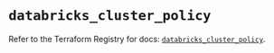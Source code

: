 # `databricks_cluster_policy`

Refer to the Terraform Registry for docs: [`databricks_cluster_policy`](https://registry.terraform.io/providers/databricks/databricks/1.60.0/docs/resources/cluster_policy).
